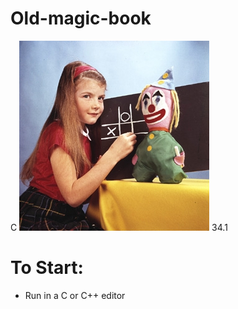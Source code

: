 # Old-magic-book
C     ![Alt text](https://github.com/JoshuaBurt1/Old-magic-book/blob/main/TCF_centre.jpg)             34.1

# To Start: <br>
* Run in a C or C++ editor
